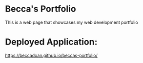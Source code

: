 # Becca's Portfolio

This is a web page that showcases my web development portfolio

# Deployed Application:

https://beccadoan.github.io/beccas-portfolio/

